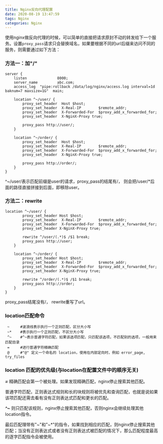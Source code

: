 ```yaml
---
title: Nginx反向代理配置
date: 2020-08-19 13:47:59
tags: Nginx
categories: Nginx
---
```

使用nginx做反向代理的时候，可以简单的直接把请求原封不动的转发给下一个服务。设置`proxy_pass`请求只会替换域名，如果要根据不同的url后缀来访问不同的服务，则需要通过如下方法：

### 方法一：加"/"

```
server {
    listen              8000;
    server_name         abc.com;
    access_log  "pipe:rollback /data/log/nginx/access.log interval=1d baknum=7 maxsize=1G"  main;

    location ^~/user/ {
        proxy_set_header  Host $host;
        proxy_set_header  X-Real-IP        $remote_addr;
        proxy_set_header  X-Forwarded-For  $proxy_add_x_forwarded_for;
        proxy_set_header  X-NginX-Proxy true;

        proxy_pass http://user/;
    }

    location ^~/order/ {
        proxy_set_header  Host $host;
        proxy_set_header  X-Real-IP        $remote_addr;
        proxy_set_header  X-Forwarded-For  $proxy_add_x_forwarded_for;
        proxy_set_header  X-NginX-Proxy true;

        proxy_pass http://order/;
    }
}
```
^~/user/表示匹配前缀是user的请求，proxy_pass的结尾有/， 则会把/user/*后面的路径直接拼接到后面，即移除user。

### 方法二：rewrite

```
location ^~/user/ {
        proxy_set_header Host $host;
        proxy_set_header  X-Real-IP        $remote_addr;
        proxy_set_header  X-Forwarded-For  $proxy_add_x_forwarded_for;
        proxy_set_header X-NginX-Proxy true;

        rewrite ^/user/(.*)$ /$1 break;
        proxy_pass http://user;
    }

    location ^~/order/ {
        proxy_set_header Host $host;
        proxy_set_header  X-Real-IP        $remote_addr;
        proxy_set_header  X-Forwarded-For  $proxy_add_x_forwarded_for;
        proxy_set_header X-NginX-Proxy true;

        rewrite ^/order/(.*)$ /$1 break;
        proxy_pass http://order;
    }
}
```
proxy_pass结尾没有/， rewrite重写了url。


### location匹配命令

```
 ~     #波浪线表示执行一个正则匹配，区分大小写
 ~*    #表示执行一个正则匹配，不区分大小写
 ^~    #^~表示普通字符匹配，如果该选项匹配，只匹配该选项，不匹配别的选项，一般用来匹配目录
 =     #进行普通字符精确匹配
 @     #"@" 定义一个命名的 location，使用在内部定向时，例如 error_page, try_files
```

###  location 匹配的优先级(与location在配置文件中的顺序无关)

***=*** 精确匹配会第一个被处理。如果发现精确匹配，nginx停止搜索其他匹配。

普通字符匹配，正则表达式规则和长的块规则将被优先和查询匹配，也就是说如果该项匹配还需去看有没有正则表达式匹配和更长的匹配。

***^~*** 则只匹配该规则，nginx停止搜索其他匹配，否则nginx会继续处理其他location指令。

最后匹配理带有"~"和"~*"的指令，如果找到相应的匹配，则nginx停止搜索其他匹配；当没有正则表达式或者没有正则表达式被匹配的情况下，那么匹配程度最高的逐字匹配指令会被使用。
